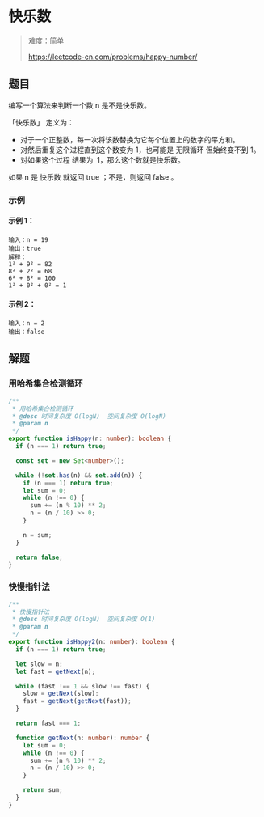 # 快乐数

> 难度：简单
>
> https://leetcode-cn.com/problems/happy-number/

## 题目

编写一个算法来判断一个数 n 是不是快乐数。

「快乐数」 定义为：

- 对于一个正整数，每一次将该数替换为它每个位置上的数字的平方和。
- 对然后重复这个过程直到这个数变为 1，也可能是 无限循环 但始终变不到 1。
- 对如果这个过程 结果为  1，那么这个数就是快乐数。

如果 n 是 快乐数 就返回 true ；不是，则返回 false 。

### 示例

#### 示例 1：

```
输入：n = 19
输出：true
解释：
1² + 9² = 82
8² + 2² = 68
6² + 8² = 100
1² + 0² + 0² = 1
```

#### 示例 2：

```
输入：n = 2
输出：false
```

## 解题

### 用哈希集合检测循环

```typescript
/**
 * 用哈希集合检测循环
 * @desc 时间复杂度 O(logN)  空间复杂度 O(logN)
 * @param n
 */
export function isHappy(n: number): boolean {
  if (n === 1) return true;

  const set = new Set<number>();

  while (!set.has(n) && set.add(n)) {
    if (n === 1) return true;
    let sum = 0;
    while (n !== 0) {
      sum += (n % 10) ** 2;
      n = (n / 10) >> 0;
    }

    n = sum;
  }

  return false;
}
```

### 快慢指针法

```typescript
/**
 * 快慢指针法
 * @desc 时间复杂度 O(logN)  空间复杂度 O(1)
 * @param n
 */
export function isHappy2(n: number): boolean {
  if (n === 1) return true;

  let slow = n;
  let fast = getNext(n);

  while (fast !== 1 && slow !== fast) {
    slow = getNext(slow);
    fast = getNext(getNext(fast));
  }

  return fast === 1;

  function getNext(n: number): number {
    let sum = 0;
    while (n !== 0) {
      sum += (n % 10) ** 2;
      n = (n / 10) >> 0;
    }

    return sum;
  }
}
```
